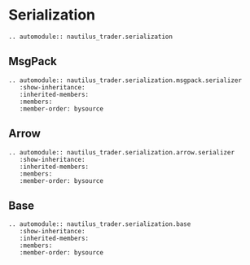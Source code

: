 # Serialization

```{eval-rst}
.. automodule:: nautilus_trader.serialization
```

## MsgPack

```{eval-rst}
.. automodule:: nautilus_trader.serialization.msgpack.serializer
   :show-inheritance:
   :inherited-members:
   :members:
   :member-order: bysource
```

## Arrow

```{eval-rst}
.. automodule:: nautilus_trader.serialization.arrow.serializer
   :show-inheritance:
   :inherited-members:
   :members:
   :member-order: bysource
```

## Base

```{eval-rst}
.. automodule:: nautilus_trader.serialization.base
   :show-inheritance:
   :inherited-members:
   :members:
   :member-order: bysource
```

